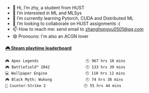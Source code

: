 - 👋 Hi, I’m zhy, a student from HUST
- 👀 I’m interested in ML and MLSys
- 🌱 I’m currently learning Pytorch, CUDA and Distributed ML
- 💞️ I’m looking to collaborate on HUST assignments :(
- 📫 How to reach me: send email to zhanghongyu0501@qq.com
- 😄 Pronouns: I'm also an ACGN lover

<!---
- ⚡ Fun fact: ...
--->
<!---
zhy617/zhy617 is a ✨ special ✨ repository because its `README.md` (this file) appears on your GitHub profile.
You can click the Preview link to take a look at your changes.
--->

<!-- steam-box start -->
#### <a href="https://gist.github.com/356d299b164c96cecbb18113a1b8d01b" target="_blank">🎮 Steam playtime leaderboard</a>
```text
🎮 Apex Legends                     🕘 967 hrs 10 mins
🎮 Battlefield™ 2042                🕘 133 hrs 39 mins
💻 Wallpaper Engine                 🕘 110 hrs 12 mins
🎮 Black Myth: Wukong               🕘 74 hrs 38 mins
🔫 Counter-Strike 2                 🕘 55 hrs 44 mins
```
<!-- Powered by https://github.com/YouEclipse/steam-box . -->
<!-- steam-box end -->
